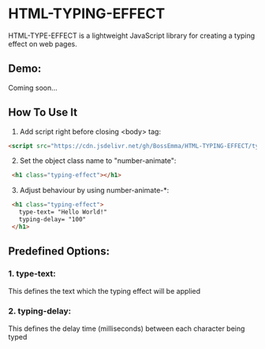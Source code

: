 # HTML-TYPING-EFFECT
  HTML-TYPE-EFFECT is a lightweight JavaScript library for creating a typing effect on web pages.
  
## Demo:
  Coming soon...
  
## How To Use It
  1. Add script right before closing &lt;body&gt; tag:
   ```html
   <script src="https://cdn.jsdelivr.net/gh/BossEmma/HTML-TYPING-EFFECT/typing-effect.js"></script>
   ```
  2. Set the object class name to "number-animate":
   ```html
    <h1 class="typing-effect"></h1>
   ```

  3. Adjust behaviour by using number-animate-*:
   ```html
    <h1 class="typing-effect">
      type-text= "Hello World!"
      typing-delay= "100"
    </h1>
   ```

## Predefined Options:
  ### 1. type-text:
  This defines the text which the typing effect will be applied

  ### 2. typing-delay:
  This defines the delay time (milliseconds) between each character being typed
